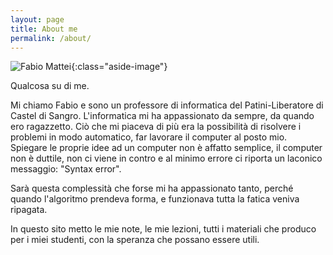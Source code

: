 ```yaml
---
layout: page
title: About me
permalink: /about/
---
```


![Fabio Mattei](/rubygtkfun/images/about/fabio.jpg){:class="aside-image"}

Qualcosa su di me.

Mi chiamo Fabio e sono un professore di informatica del Patini-Liberatore di Castel di Sangro.
L'informatica mi ha appassionato da sempre, da quando ero ragazzetto. 
Ciò che mi piaceva di più era la possibilità di risolvere i problemi in modo automatico, 
far lavorare il computer al posto mio. Spiegare le proprie idee ad un computer non è affatto semplice, 
il computer non è duttile, non ci viene in contro e al minimo errore ci riporta un laconico messaggio: "Syntax error".

Sarà questa complessità che forse mi ha appassionato tanto, perché quando l'algoritmo prendeva forma, e funzionava
tutta la fatica veniva ripagata.

In questo sito metto le mie note, le mie lezioni, tutti i materiali che produco per i miei studenti, con la speranza
che possano essere utili.


